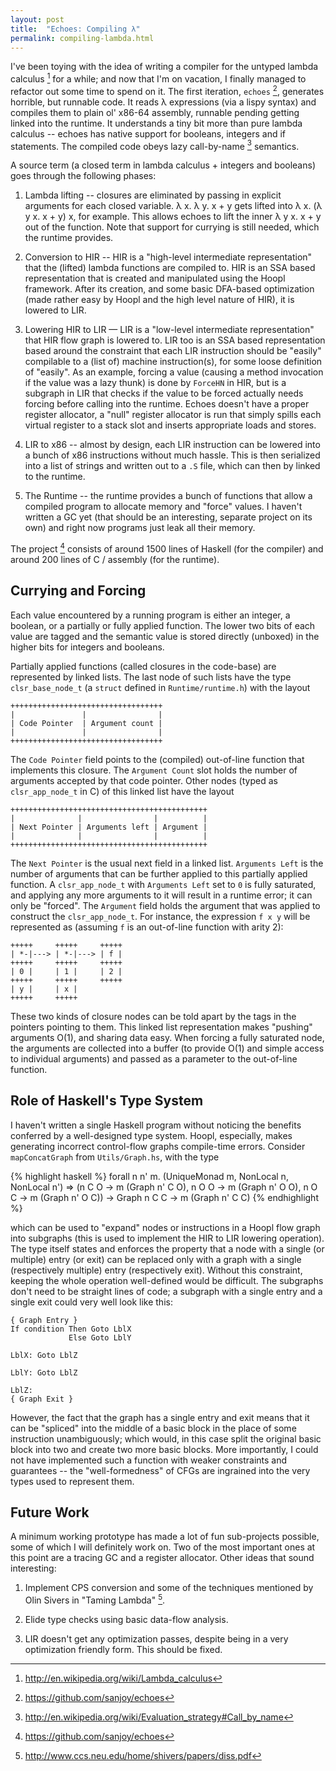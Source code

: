 ```yaml
---
layout: post
title:  "Echoes: Compiling λ"
permalink: compiling-lambda.html
---
```


I've been toying with the idea of writing a compiler for the untyped
lambda calculus [^1] for a while; and now that I'm on vacation, I
finally managed to refactor out some time to spend on it. The first
iteration, `echoes` [^2], generates horrible, but runnable code. It
reads λ expressions (via a lispy syntax) and compiles them to plain
ol' x86-64 assembly, runnable pending getting linked into the
runtime. It understands a tiny bit more than pure lambda calculus --
echoes has native support for booleans, integers and if
statements. The compiled code obeys lazy call-by-name [^3] semantics.

A source term (a closed term in lambda calculus + integers and
booleans) goes through the following phases:

  1. Lambda lifting -- closures are eliminated by passing in explicit
     arguments for each closed variable. λ x. λ y. x + y gets lifted
     into λ x. (λ y x. x + y) x, for example. This allows echoes to
     lift the inner λ y x. x + y out of the function. Note that
     support for currying is still needed, which the runtime provides.

  2. Conversion to HIR -- HIR is a "high-level intermediate
     representation" that the (lifted) lambda functions are compiled
     to. HIR is an SSA based representation that is created and
     manipulated using the Hoopl framework. After its creation, and
     some basic DFA-based optimization (made rather easy by Hoopl and
     the high level nature of HIR), it is lowered to LIR.

  3. Lowering HIR to LIR — LIR is a "low-level intermediate
     representation" that HIR flow graph is lowered to. LIR too is an
     SSA based representation based around the constraint that each
     LIR instruction should be "easily" compilable to a (list of)
     machine instruction(s), for some loose definition of "easily". As
     an example, forcing a value (causing a method invocation if the
     value was a lazy thunk) is done by `ForceHN` in HIR, but is a
     subgraph in LIR that checks if the value to be forced actually
     needs forcing before calling into the runtime. Echoes doesn't
     have a proper register allocator, a "null" register allocator is
     run that simply spills each virtual register to a stack slot and
     inserts appropriate loads and stores.

  4. LIR to x86 -- almost by design, each LIR instruction can be
     lowered into a bunch of x86 instructions without much
     hassle. This is then serialized into a list of strings and
     written out to a `.S` file, which can then by linked to the
     runtime.

  5. The Runtime -- the runtime provides a bunch of functions that
     allow a compiled program to allocate memory and "force" values. I
     haven't written a GC yet (that should be an interesting, separate
     project on its own) and right now programs just leak all their
     memory.

The project [^2] consists of around 1500 lines of Haskell (for the
compiler) and around 200 lines of C / assembly (for the runtime).

Currying and Forcing
--------------------

Each value encountered by a running program is either an integer, a
boolean, or a partially or fully applied function. The lower two bits
of each value are tagged and the semantic value is stored directly
(unboxed) in the higher bits for integers and booleans.

Partially applied functions (called closures in the code-base) are
represented by linked lists. The last node of such lists have the type
`clsr_base_node_t` (a `struct` defined in `Runtime/runtime.h`) with
the layout

    ++++++++++++++++++++++++++++++++++
    |               |                |
    | Code Pointer  | Argument count |
    |               |                |
    ++++++++++++++++++++++++++++++++++

The `Code Pointer` field points to the (compiled) out-of-line function
that implements this closure. The `Argument Count` slot holds the
number of arguments accepted by that code pointer. Other nodes (typed
as `clsr_app_node_t` in C) of this linked list have the layout

    ++++++++++++++++++++++++++++++++++++++++++++
    |              |                |          |
    | Next Pointer | Arguments left | Argument |
    |              |                |          |
    ++++++++++++++++++++++++++++++++++++++++++++

The `Next Pointer` is the usual next field in a linked
list. `Arguments Left` is the number of arguments that can be further
applied to this partially applied function. A `clsr_app_node_t` with
`Arguments Left` set to `0` is fully saturated, and applying any more
arguments to it will result in a runtime error; it can only be
"forced". The `Argument` field holds the argument that was applied to
construct the `clsr_app_node_t`. For instance, the expression `f x y`
will be represented as (assuming `f` is an out-of-line function with
arity 2):

    +++++     +++++     +++++
    | *-|---> | *-|---> | f |
    +++++     +++++     +++++
    | 0 |     | 1 |     | 2 |
    +++++     +++++     +++++
    | y |     | x |
    +++++     +++++

These two kinds of closure nodes can be told apart by the tags in the
pointers pointing to them. This linked list representation makes
"pushing" arguments O(1), and sharing data easy. When forcing a
fully saturated node, the arguments are collected into a buffer (to
provide O(1) and simple access to individual arguments) and passed as
a parameter to the out-of-line function.

Role of Haskell's Type System
-----------------------------

I haven't written a single Haskell program without noticing the
benefits conferred by a well-designed type system. Hoopl, especially,
makes generating incorrect control-flow graphs compile-time
errors. Consider `mapConcatGraph` from `Utils/Graph.hs`, with the type

{% highlight haskell %}
forall n n' m. (UniqueMonad m, NonLocal n, NonLocal n') =>
               (n C O -> m (Graph n' C O),
                n O O -> m (Graph n' O O),
                n O C -> m (Graph n' O C)) ->
               Graph n C C -> m (Graph n' C C)
{% endhighlight %}

which can be used to "expand" nodes or instructions in a Hoopl flow
graph into subgraphs (this is used to implement the HIR to LIR
lowering operation). The type itself states and enforces the property
that a node with a single (or multiple) entry (or exit) can be
replaced only with a graph with a single (respectively multiple) entry
(respectively exit). Without this constraint, keeping the whole
operation well-defined would be difficult. The subgraphs don't need to
be straight lines of code; a subgraph with a single entry and a single
exit could very well look like this:

    { Graph Entry }
    If condition Then Goto LblX
                 Else Goto LblY
    
    LblX: Goto LblZ
    
    LblY: Goto LblZ
    
    LblZ:
    { Graph Exit }


However, the fact that the graph has a single entry and exit means
that it can be "spliced" into the middle of a basic block in the place
of some instruction unambiguously; which would, in this case split the
original basic block into two and create two more basic blocks. More
importantly, I could not have implemented such a function with weaker
constraints and guarantees -- the "well-formedness" of CFGs are
ingrained into the very types used to represent them.

Future Work
-----------

A minimum working prototype has made a lot of fun sub-projects
possible, some of which I will definitely work on. Two of the most
important ones at this point are a tracing GC and a register
allocator. Other ideas that sound interesting:

  1. Implement CPS conversion and some of the techniques mentioned by
     Olin Sivers in "Taming Lambda" [^5].

  2. Elide type checks using basic data-flow analysis.

  3. LIR doesn't get any optimization passes, despite being in a very
     optimization friendly form. This should be fixed.

[^1]: <http://en.wikipedia.org/wiki/Lambda_calculus>
[^2]: <https://github.com/sanjoy/echoes>
[^3]: <http://en.wikipedia.org/wiki/Evaluation_strategy#Call_by_name>
[^5]: <http://www.ccs.neu.edu/home/shivers/papers/diss.pdf>